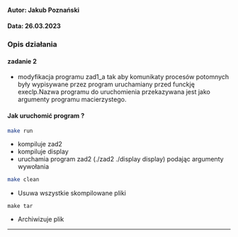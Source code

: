 #### Autor: Jakub Poznański 
#### Data: 26.03.2023
### Opis działania 
#### zadanie 2 
- modyfikacja programu zad1_a tak aby komunikaty procesów potomnych były wypisywane przez program uruchamiany przed funckję execlp.Nazwa programu do uruchomienia przekazywana jest jako argumenty programu macierzystego.

#### Jak uruchomić program ?
```bash
make run 
```
- kompiluje zad2
- kompiluje display
- uruchamia program zad2 (./zad2 ./display display) podając argumenty wywołania  

```bash 
make clean 
```
- Usuwa wszystkie skompilowane pliki

```
make tar
```
- Archiwizuje plik
___________